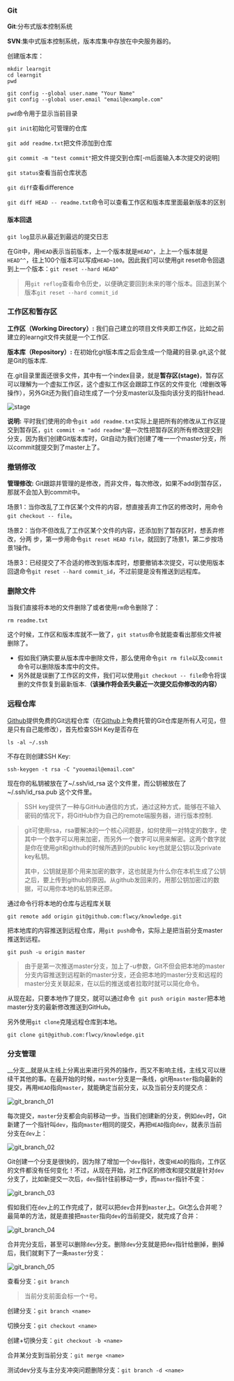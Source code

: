 ### Git

**Git**:分布式版本控制系统

**SVN**:集中式版本控制系统，版本库集中存放在中央服务器的。

创建版本库：

```
mkdir learngit
cd learngit
pwd
```

```
git config --global user.name "Your Name"
git config --global user.email "email@example.com"
```

`pwd`命令用于显示当前目录

`git init`初始化可管理的仓库

`git add readme.txt`把文件添加到仓库

`git commit -m "test commit"`把文件提交到仓库[-m后面输入本次提交的说明]

`git status`查看当前仓库状态

`git diff`查看difference

`git diff HEAD -- readme.txt`命令可以查看工作区和版本库里面最新版本的区别

#### 版本回退

`git log`显示从最近到最远的提交日志

在Git中，用`HEAD`表示当前版本，上一个版本就是`HEAD^`，上上一个版本就是`HEAD^^`，往上100个版本可以写成`HEAD~100`。因此我们可以使用git reset命令回退到上一个版本：`git reset --hard HEAD^`

> 用`git reflog`查看命令历史，以便确定要回到未来的哪个版本。回退到某个版本`git reset --hard commit_id`

### 工作区和暂存区

__工作区（Working Directory）:__ 我们自己建立的项目文件夹即工作区，比如之前建立的learngit文件夹就是一个工作区.

__版本库（Repository）:__ 在初始化git版本库之后会生成一个隐藏的目录.git,这个就是Git的版本库.

在.git目录里面还很多文件，其中有一个index目录，就是**暂存区(stage)**，暂存区可以理解为一个虚拟工作区，这个虚拟工作区会跟踪工作区的文件变化（增删改等操作），另外Git还为我们自动生成了一个分支master以及指向该分支的指针head.

![stage](../img/other/git_stage.jpg)



__说明:__ 平时我们使用的命令`git add readme.txt`实际上是把所有的修改从工作区提交到暂存区，`git commit -m "add readme"`是一次性把暂存区的所有修改提交到分支，因为我们创建Git版本库时，Git自动为我们创建了唯一一个master分支，所以commit就提交到了master上了。

### 撤销修改

__管理修改:__ Git跟踪并管理的是修改，而非文件，每次修改，如果不add到暂存区，那就不会加入到commit中。

场景1：当你改乱了工作区某个文件的内容，想直接丢弃工作区的修改时，用命令`git checkout -- file`。

场景2：当你不但改乱了工作区某个文件的内容，还添加到了暂存区时，想丢弃修改，分两 步，第一步用命令`git reset HEAD file`，就回到了场景1，第二步按场景1操作。

场景3：已经提交了不合适的修改到版本库时，想要撤销本次提交，可以使用版本回退命令`git reset --hard commit_id`，不过前提是没有推送到远程库。

### 删除文件

当我们直接将本地的文件删除了或者使用`rm`命令删除了：

`rm readme.txt`

这个时候，工作区和版本库就不一致了，`git status`命令就能查看出那些文件被删除了。

+ 假如我们确实要从版本库中删除文件，那么使用命令`git rm file`以及`commit`命令可以删除版本库中的文件。
+ 另外就是误删了工作区的文件，我们可以使用`git checkout -- file`命令将误删的文件恢复到最新版本.__（该操作将会丢失最近一次提交后你修改的内容）__


### 远程仓库

[Github](https://github.com)提供免费的Git远程仓库（在[Github](https://github.com)上免费托管的Git仓库是所有人可见，但是只有自己能修改），首先检查SSH Key是否存在

```
ls -al ~/.ssh
```

不存在则创建SSH Key:

```
ssh-keygen -t rsa -C "youemail@email.com"
```
现在你的私钥被放在了~/.ssh/id_rsa 这个文件里，而公钥被放在了 ~/.ssh/id_rsa.pub 这个文件里。

> SSH key提供了一种与GitHub通信的方式，通过这种方式，能够在不输入密码的情况下，将GitHub作为自己的remote端服务器，进行版本控制.

> git可使用rsa，rsa要解决的一个核心问题是，如何使用一对特定的数字，使其中一个数字可以用来加密，而另外一个数字可以用来解密。这两个数字就是你在使用git和github的时候所遇到的public key也就是公钥以及private key私钥。
>
> 其中，公钥就是那个用来加密的数字，这也就是为什么你在本机生成了公钥之后，要上传到github的原因。从github发回来的，用那公钥加密过的数据，可以用你本地的私钥来还原。

通过命令行将本地的仓库与远程库关联

```
git remote add origin git@github.com:flwcy/knowledge.git
```

把本地库的内容推送到远程仓库，用`git push`命令，实际上是把当前分支master推送到远程。

```
git push -u origin master
```

>由于是第一次推送master分支，加上了-u参数，Git不但会把本地的master分支内容推送到远程新的master分支，还会把本地的master分支和远程的master分支关联起来，在以后的推送或者拉取时就可以简化命令。

从现在起，只要本地作了提交，就可以通过命令` git push origin master`把本地master分支的最新修改推送到GitHub。

另外使用`git clone`克隆远程仓库到本地。

```
git clone git@github.com:flwcy/knowledge.git
```

### 分支管理

__分支__就是从主线上分离出来进行另外的操作，而又不影响主线，主线又可以继续干其他的事。在最开始的时候，`master`分支是一条线，git用`master`指向最新的提交，再用`HEAD`指向`master`，就能确定当前分支，以及当前分支的提交点：

![git_branch_01](../img/other/git_branch_01.png)

每次提交，`master`分支都会向前移动一步。当我们创建新的分支，例如`dev`时，Git新建了一个指针叫`dev`，指向`master`相同的提交，再把`HEAD`指向`dev`，就表示当前分支在`dev`上：

![git_branch_02](../img/other/git_branch_02.png)

Git创建一个分支是很快的，因为除了增加一个`dev`指针，改变`HEAD`的指向，工作区的文件都没有任何变化！不过，从现在开始，对工作区的修改和提交就是针对`dev`分支了，比如新提交一次后，`dev`指针往前移动一步，而`master`指针不变：

![git_branch_03](../img/other/git_branch_03.png)

假如我们在`dev`上的工作完成了，就可以把`dev`合并到`master`上。Git怎么合并呢？最简单的方法，就是直接把`master`指向`dev`的当前提交，就完成了合并：

![git_branch_04](../img/other/git_branch_04.png)

合并完分支后，甚至可以删除`dev`分支。删除`dev`分支就是把`dev`指针给删掉，删掉后，我们就剩下了一条`master`分支：

![git_branch_05](../img/other/git_branch_05.png)

查看分支：`git branch`

> 当前分支前面会标一个`*`号。

创建分支：`git branch <name>`

切换分支：`git checkout <name>`

创建+切换分支：`git checkout -b <name>`

合并某分支到当前分支：`git merge <name>`

测试dev分支与主分支冲突问题删除分支：`git branch -d <name>`